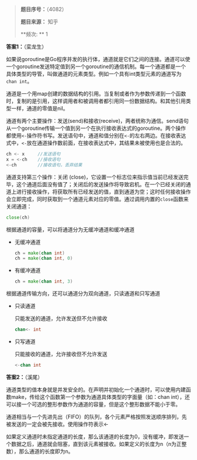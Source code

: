 > **题目序号：**（4082）
>
> **题目来源：** 知乎
>
> **频次: ** 1

**答案1：**（栾龙生）

如果说goroutine是Go程序并发的执行体，通道就是它们之间的连接。通道可以使一个goroutine发送特定值到另一个goroutine的通信机制。每一个通道都是一个具体类型的导管，叫做通道的元素类型。例如一个具有int类型元素的通道写为`chan int`。

通道是一个用map创建的数据结构的引用。当复制或者作为参数传递到一个函数时，复制的是引用，这样调用者和被调用者都引用同一份数据结构。和其他引用类型一样，通道的零值是nil。

通道有两个主要操作：发送(send)和接收(receive)，两者统称为通信。send语句从一个goroutine传输一个值到另一个在执行接收表达式的goroutine。两个操作都使用`<-`操作符书写。发送语句中，通道和值分别在`<-`的左右两边。在接收表达式中，`<-`放在通道操作数前面，在接收表达式中，其结果未被使用也是合法的。

```go
ch <- x		//发送语句
x = <-ch	//接收语句
<-ch		//接收语句，丢弃结果
```

通道支持第三个操作：关闭 (close)，它设置一个标志位来指示值当前已经发送完毕，这个通道后面没有值了；关闭后的发送操作将导致宕机。在一个已经关闭的通道上进行接收操作，将获取所有已经发送的值，直到通道为空；这时任何接收操作会立即完成，同时获取到一个通道元素对应的零值。通过调用内置的`close`函数来关闭通道：

```go
close(ch)
```

根据通道的容量，可以将通道分为无缓冲通道和缓冲通道

- 无缓冲通道

  ```go
  ch = make(chan int)
  ch = make(chan int, 0)
  ```

- 有缓冲通道

  ```go
  ch = make(chan int, 3)
  ```

根据通道传输方向，还可以通道分为双向通道，只读通道和只写通道

- 只读通道

  只能发送的通道，允许发送但不允许接收

  ```go
  chan<- int
  ```

- 只写通道

  只能接收的通道，允许接收但不允许发送

  ```go
  <-chan int
  ```

**答案2：**（溪尾）

通道类型的值本身就是并发安全的。在声明并初始化一个通道时，可以使用内建函数make，传给这个函数第一个参数为通道具体类型的字面量（如：chan int），还可以接一个可选的整形参数作为通道的容量，但是这个整形数据不能小于零。

通道相当与一个先进先出（FIFO）的队列，各个元素严格按照发送顺序排列，先被发送的一定会被先接收。使用操作符表示<-

如果定义通道时未指定通道的长度，那么该通道的长度为0，没有缓冲，即发送一个数据之后，通道就会阻塞，直到该元素被接收。如果定义的长度为n（n为正整数），那么通道的长度即为n。